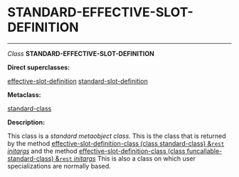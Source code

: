 STANDARD-EFFECTIVE-SLOT-DEFINITION
==================================

------------------------------------------------------------------------

*Class* **STANDARD-EFFECTIVE-SLOT-DEFINITION**

**Direct superclasses:**

[effective-slot-definition](/docs/meta-object-protocol/class-effective-slot-definition) [standard-slot-definition](/docs/meta-object-protocol/class-standard-slot-definition)

**Metaclass:**

[standard-class](/docs/meta-object-protocol/class-standard-class)

**Description:**

This class is a *standard metaobject class*. This is the class that is returned by the method [effective-slot-definition-class (class standard-class) &`rest` *initargs*](/docs/meta-object-protocol/effective-slot-definition-class-standard-class) and the method [effective-slot-definition-class (class funcallable-standard-class) &`rest` *initargs*](/docs/meta-object-protocol/effective-slot-definition-class-funcallable-standard-class) This is also a class on which user specializations are normally based.
